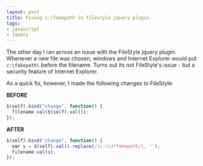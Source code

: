 ```yaml
---
layout: post
title: Fixing c:\fakepath in filestyle jquery plugin
tags:
- javascript
- jquery
---
```

The other day I ran across an issue with the FileStyle jquery plugin.  Whenever a new file was chosen, windows and Internet Explorer would put `c:\fakepath\` before the filename.  Turns out its not FileStyle's issue - but a security feature of Internet Explorer.

As a quick fix, however, I made the following changes to FileStyle:

**BEFORE**

```javascript
$(self).bind("change", function() {
  filename.val($(self).val());
});
```

**AFTER**

```javascript
$(self).bind("change", function() {
  var s = $(self).val().replace(/(c:\\)*fakepath/i, '');
  filename.val(s);
});
```
    
